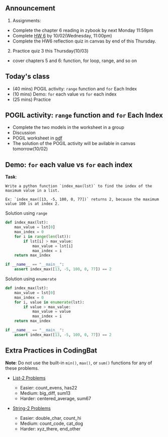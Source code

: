 ## Announcement
1. Assignments:
- Complete the chapter 6 reading in zybook by next Monday 11:59pm
- Complete [HW 6](https://w3.cs.jmu.edu/cs149/f24/hw/hw6/) by 10/02(Wednesday, 11:00pm)
- Complete the HW6 reflection quiz in canvas by end of this Thursday. 

2. Practice quiz 3 this Thursday(10/03)
- cover chapters 5 and 6: function, for loop, range, and so on

## Today's class
- (40 mins) POGIL activity: `range` function and `for` Each Index
- (10 mins) Demo: `for` each value vs `for` each index
- (25 mins) Practice

## POGIL activity: `range` function and `for` Each Index
- Complete the two models in the worksheet in a group
- Discussion
- POGIL worksheet in [pdf](pogil_sheet\Act06-ForRange_Student.pdf)
- The solution of the POGIL activity will be avilable in canvas tomorrow(10/02)

## Demo: `for` each value vs `for` each index
**Task**: 

```
Write a python function `index_max(lst)` to find the index of the maximum value in a list.

Ex: `index_max([13, -5, 100, 0, 77])` returns 2, because the maximum value 100 is at index 2.
```
Solution using `range`

```python
def index_max(lst):
    max_value = lst[0]
    max_index = 0
    for i in range(len(lst)):
        if lst[i] > max_value:
            max_value = lst[i]
            max_index = i
    return max_index

if __name__ == "__main__":
    assert index_max([13, -5, 100, 0, 77]) == 2
```
Solution using `enumerate`

```python
def index_max(lst):
    max_value = lst[0]
    max_index = 0
    for i, value in enumerate(lst):
        if value > max_value:
            max_value = value
            max_index = i
    return max_index

if __name__ == "__main__":
    assert index_max([13, -5, 100, 0, 77]) == 2
```

## Extra Practices in CodingBat

**Note**: Do not use the built-in `min()`, `max()`, or `sum()` functions for any of these problems.

- [List-2 Problems](https://codingbat.com/python/List-2)
    - Easier: count_evens, has22
    - Medium: big_diff, sum13
    - Harder: centered_average, sum67

- [String-2 Problems](https://codingbat.com/python/List-2)
    - Easier: double_char, count_hi
    - Medium: count_code, cat_dog
    - Harder: xyz_there, end_other